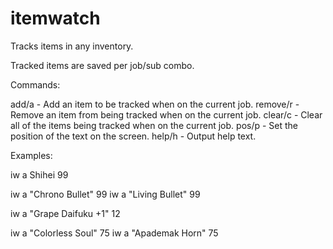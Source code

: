 # itemwatch

Tracks items in any inventory.

Tracked items are saved per job/sub combo.

Commands:

add/a - Add an item to be tracked when on the current job.
remove/r - Remove an item from being tracked when on the current job.
clear/c - Clear all of the items being tracked when on the current job.
pos/p - Set the position of the text on the screen.
help/h - Output help text.

Examples:

iw a Shihei 99

iw a "Chrono Bullet" 99
iw a "Living Bullet" 99

iw a "Grape Daifuku +1" 12

iw a "Colorless Soul" 75
iw a "Apademak Horn" 75
